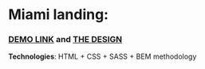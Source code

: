 # Miami landing: 
### [DEMO LINK](https://jojnajbude.github.io/miami-landing/) and [THE DESIGN](www.figma.com/file/nHz8bflIwJaWP3P99vKTH5/miami_home_new)
**Technologies**: HTML + CSS + SASS + BEM methodology
